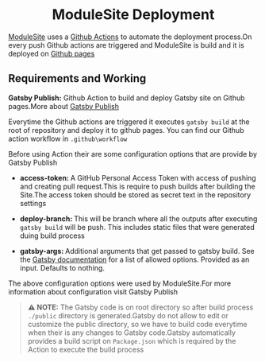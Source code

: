 <h1 align="center"> ModuleSite Deployment </h1>

[ModuleSite](https://github.com/MovingBlocks/ModuleSite) uses a [Github Actions](https://github.com/features/actions) to automate the deployment process.On every push Github actions are triggered and ModuleSite is build and it is deployed on
[Github pages](https://docs.github.com/en/pages/getting-started-with-github-pages/about-github-pages)

## Requirements and Working

<b>Gatsby Publish:</b> Github Action to build and deploy Gatsby site on Github pages.More about [Gatsby Publish](https://github.com/marketplace/actions/gatsby-publish)

Everytime the Github actions are triggered it executes `gatsby build` at the root of repository and deploy it to github pages.
You can find our Github action workflow in `.github\workflow`

Before using Action their are some configuration options that are provide by Gatsby Publish

- <b>access-token: </b>
  A GitHub Personal Access Token with access of pushing and creating pull request.This is require to push builds after building the Site.The access token should be stored as secret text in the repository settings

- <b>deploy-branch: </b>
  This will be branch where all the outputs after executing `gatsby build` will be push. This includes static files that were generated duing build process

- <b>gatsby-args: </b>
  Additional arguments that get passed to gatsby build. See the [Gatsby documentation](https://www.gatsbyjs.com/docs/how-to/previews-deploys-hosting/path-prefix/) for a list of allowed options. Provided as an input. Defaults to nothing.

The above configuration options were used by ModuleSite.For more information about configuration visit Gatsby Publish

> **⚠️ NOTE:** The Gatsby code is on root directory so after build process `./public` directory is generated.Gatsby do not allow to edit or customize the public directory, so we have to build code everytime when their is any changes to Gatsby code.Gatsby automatically provides a build script on `Package.json` which is required by the Action to execute the build process
